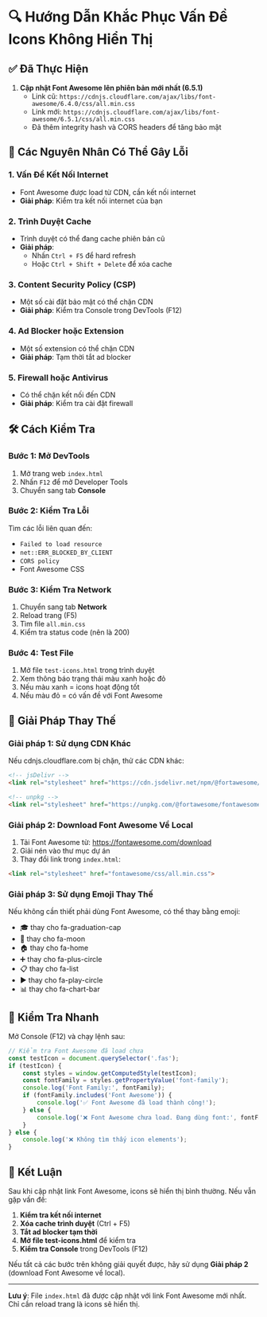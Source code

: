 # 🔍 Hướng Dẫn Khắc Phục Vấn Đề Icons Không Hiển Thị

## ✅ Đã Thực Hiện

1. **Cập nhật Font Awesome lên phiên bản mới nhất (6.5.1)**
   - Link cũ: `https://cdnjs.cloudflare.com/ajax/libs/font-awesome/6.4.0/css/all.min.css`
   - Link mới: `https://cdnjs.cloudflare.com/ajax/libs/font-awesome/6.5.1/css/all.min.css`
   - Đã thêm integrity hash và CORS headers để tăng bảo mật

## 🔎 Các Nguyên Nhân Có Thể Gây Lỗi

### 1. **Vấn Đề Kết Nối Internet**
   - Font Awesome được load từ CDN, cần kết nối internet
   - **Giải pháp**: Kiểm tra kết nối internet của bạn

### 2. **Trình Duyệt Cache**
   - Trình duyệt có thể đang cache phiên bản cũ
   - **Giải pháp**: 
     - Nhấn `Ctrl + F5` để hard refresh
     - Hoặc `Ctrl + Shift + Delete` để xóa cache

### 3. **Content Security Policy (CSP)**
   - Một số cài đặt bảo mật có thể chặn CDN
   - **Giải pháp**: Kiểm tra Console trong DevTools (F12)

### 4. **Ad Blocker hoặc Extension**
   - Một số extension có thể chặn CDN
   - **Giải pháp**: Tạm thời tắt ad blocker

### 5. **Firewall hoặc Antivirus**
   - Có thể chặn kết nối đến CDN
   - **Giải pháp**: Kiểm tra cài đặt firewall

## 🛠️ Cách Kiểm Tra

### Bước 1: Mở DevTools
1. Mở trang web `index.html`
2. Nhấn `F12` để mở Developer Tools
3. Chuyển sang tab **Console**

### Bước 2: Kiểm Tra Lỗi
Tìm các lỗi liên quan đến:
- `Failed to load resource`
- `net::ERR_BLOCKED_BY_CLIENT`
- `CORS policy`
- Font Awesome CSS

### Bước 3: Kiểm Tra Network
1. Chuyển sang tab **Network**
2. Reload trang (F5)
3. Tìm file `all.min.css`
4. Kiểm tra status code (nên là 200)

### Bước 4: Test File
1. Mở file `test-icons.html` trong trình duyệt
2. Xem thông báo trạng thái màu xanh hoặc đỏ
3. Nếu màu xanh = icons hoạt động tốt
4. Nếu màu đỏ = có vấn đề với Font Awesome

## 🔧 Giải Pháp Thay Thế

### Giải pháp 1: Sử dụng CDN Khác
Nếu cdnjs.cloudflare.com bị chặn, thử các CDN khác:

```html
<!-- jsDelivr -->
<link rel="stylesheet" href="https://cdn.jsdelivr.net/npm/@fortawesome/fontawesome-free@6.5.1/css/all.min.css">

<!-- unpkg -->
<link rel="stylesheet" href="https://unpkg.com/@fortawesome/fontawesome-free@6.5.1/css/all.min.css">
```

### Giải pháp 2: Download Font Awesome Về Local
1. Tải Font Awesome từ: https://fontawesome.com/download
2. Giải nén vào thư mục dự án
3. Thay đổi link trong `index.html`:
```html
<link rel="stylesheet" href="fontawesome/css/all.min.css">
```

### Giải pháp 3: Sử dụng Emoji Thay Thế
Nếu không cần thiết phải dùng Font Awesome, có thể thay bằng emoji:
- 🎓 thay cho fa-graduation-cap
- 🌙 thay cho fa-moon
- 🏠 thay cho fa-home
- ➕ thay cho fa-plus-circle
- 📋 thay cho fa-list
- ▶️ thay cho fa-play-circle
- 📊 thay cho fa-chart-bar

## 📝 Kiểm Tra Nhanh

Mở Console (F12) và chạy lệnh sau:

```javascript
// Kiểm tra Font Awesome đã load chưa
const testIcon = document.querySelector('.fas');
if (testIcon) {
    const styles = window.getComputedStyle(testIcon);
    const fontFamily = styles.getPropertyValue('font-family');
    console.log('Font Family:', fontFamily);
    if (fontFamily.includes('Font Awesome')) {
        console.log('✅ Font Awesome đã load thành công!');
    } else {
        console.log('❌ Font Awesome chưa load. Đang dùng font:', fontFamily);
    }
} else {
    console.log('❌ Không tìm thấy icon elements');
}
```

## 🎯 Kết Luận

Sau khi cập nhật link Font Awesome, icons sẽ hiển thị bình thường. Nếu vẫn gặp vấn đề:

1. **Kiểm tra kết nối internet**
2. **Xóa cache trình duyệt** (Ctrl + F5)
3. **Tắt ad blocker tạm thời**
4. **Mở file test-icons.html** để kiểm tra
5. **Kiểm tra Console** trong DevTools (F12)

Nếu tất cả các bước trên không giải quyết được, hãy sử dụng **Giải pháp 2** (download Font Awesome về local).

---

**Lưu ý**: File `index.html` đã được cập nhật với link Font Awesome mới nhất. Chỉ cần reload trang là icons sẽ hiển thị.
